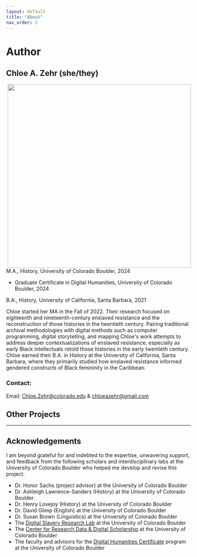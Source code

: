 ```yaml
---
layout: default
title: "About"
nav_order: 2
---
```


# Author
## Chloe A. Zehr (she/they) 

<img align="right" width="500" height="500" src="https://github.com/USERNAME/REPOSITORY/blob/main/path/to/image.jpg?raw=true">

M.A., History, University of Colorado Boulder, 2024
- Graduate Certificate in Digital Humanities, University of Colorado Boulder, 2024

B.A., History, University of California, Santa Barbara, 2021

Chloe started her MA in the Fall of 2022. Their research focused on eighteenth and nineteenth-century enslaved resistance and the reconstruction of those histories in the twentieth century. Pairing traditional archival methodologies with digital methods such as computer programming, digital storytelling, and mapping Chloe's work attempts to address deeper contextualizations of enslaved resistance, especially as early Black intellectuals retold those histories in the early twentieth century. Chloe earned their B.A. in History at the University of California, Santa Barbara, where they primarily studied how enslaved resistance informed gendered constructs of Black femininity in the Caribbean. 

### Contact: 
Email: Chloe.Zehr@colorado.edu & chloeazehr@gmail.com

## Other Projects

---

## Acknowledgements
I am beyond grateful for and indebted to the expertise, unwavering support, and feedback from the following scholars and interdisciplinary labs at the University of Colorado Boulder who helped me develop and revise this project: 
- Dr. Honor Sachs (project advisor) at the University of Colorado Boulder
- Dr. Ashleigh Lawrence-Sanders (History) at the University of Colorado Boulder
- Dr. Henry Lovejoy (History) at the University of Colorado Boulder
- Dr. David Glimp (English) at the University of Colorado Boulder
- Dr. Susan Brown (Linguistics) at the University of Colorado Boulder
- The [Digital Slavery Research Lab](https://www.colorado.edu/lab/dsrl/) at the University of Colorado Boulder
- The [Center for Research Data & Digital Scholarship](https://www.colorado.edu/crdds/) at the University of Colorado Boulder
- The faculty and advisors for the [Digital Humanities Certificate](https://www.colorado.edu/crdds/dhgc) program at the University of Colorado Boulder
